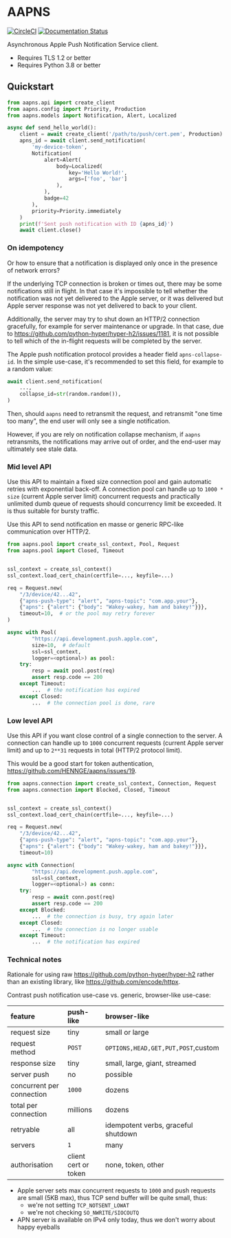 # AAPNS

[![CircleCI](https://circleci.com/gh/HENNGE/aapns.svg?style=svg)](https://circleci.com/gh/HENNGE/aapns)
[![Documentation Status](https://readthedocs.org/projects/aapns/badge/?version=latest)](http://aapns.readthedocs.io/en/latest/?badge=latest)

Asynchronous Apple Push Notification Service client.

* Requires TLS 1.2 or better
* Requires Python 3.8 or better

## Quickstart

```python
from aapns.api import create_client
from aapns.config import Priority, Production
from aapns.models import Notification, Alert, Localized

async def send_hello_world():
    client = await create_client('/path/to/push/cert.pem', Production)
    apns_id = await client.send_notification(
        'my-device-token',
        Notification(
            alert=Alert(
                body=Localized(
                    key='Hello World!',
                    args=['foo', 'bar']
                ),
            ),
            badge=42
        ),
        priority=Priority.immediately
    )
    print(f'Sent push notification with ID {apns_id}')
    await client.close()
```

### On idempotency

Or how to ensure that a notification is displayed only once in the presence of network errors?

If the underlying TCP connection is broken or times out, there may be some notifications still in flight. In that case it's impossible to tell whether the notification was not yet delivered to the Apple server, or it was delivered but Apple server response was not yet delivered to back to your client.

Additionally, the server may try to shut down an HTTP/2 connection gracefully, for example for server maintenance or upgrade. In that case, due to https://github.com/python-hyper/hyper-h2/issues/1181, it is not possible to tell which of the in-flight requests will be completed by the server.

The Apple push notification protocol provides a header field `apns-collapse-id`. In the simple use-case, it's recommended to set this field, for example to a random value:

```py
await client.send_notification(
    ...,
    collapse_id=str(random.random()),
)
```

Then, should `aapns` need to retransmit the request, and retransmit "one time too many", the end user will only see a single notification.

However, if you are rely on notification collapse mechanism, if `aapns` retransmits, the notifications may arrive out of order, and the end-user may ultimately see stale data.

### Mid level API

Use this API to maintain a fixed size connection pool and gain automatic retries with exponential back-off. A connection pool can handle up to `1000 * size` (current Apple server limit) concurrent requests and practically unlimited dumb queue of requests should concurrency limit be exceeded. It is thus suitable for bursty traffic.

Use this API to send notification en masse or generic RPC-like communication over HTTP/2.

```py
from aapns.pool import create_ssl_context, Pool, Request
from aapns.pool import Closed, Timeout


ssl_context = create_ssl_context()
ssl_context.load_cert_chain(certfile=..., keyfile=...)

req = Request.new(
    "/3/device/42...42",
    {"apns-push-type": "alert", "apns-topic": "com.app.your"},
    {"apns": {"alert": {"body": "Wakey-wakey, ham and bakey!"}}},
    timeout=10,  # or the pool may retry forever
)

async with Pool(
        "https://api.development.push.apple.com",
        size=10,  # default
        ssl=ssl_context,
        logger=<optional>) as pool:
    try:
        resp = await pool.post(req)
        assert resp.code == 200
    except Timeout:
        ...  # the notification has expired
    except Closed:
        ...  # the connection pool is done, rare
```

### Low level API

Use this API if you want close control of a single connection to the server. A connection can handle up to `1000` concurrent requests (current Apple server limit) and up to `2**31` requests in total (HTTP/2 protocol limit).

This would be a good start for token authentication, https://github.com/HENNGE/aapns/issues/19.

```py
from aapns.connection import create_ssl_context, Connection, Request
from aapns.connection import Blocked, Closed, Timeout


ssl_context = create_ssl_context()
ssl_context.load_cert_chain(certfile=..., keyfile=...)

req = Request.new(
    "/3/device/42...42",
    {"apns-push-type": "alert", "apns-topic": "com.app.your"},
    {"apns": {"alert": {"body": "Wakey-wakey, ham and bakey!"}}},
    timeout=10)

async with Connection(
        "https://api.development.push.apple.com",
        ssl=ssl_context,
        logger=<optional>) as conn:
    try:
        resp = await conn.post(req)
        assert resp.code == 200
    except Blocked:
        ...  # the connection is busy, try again later
    except Closed:
        ...  # the connection is no longer usable
    except Timeout:
        ...  # the notification has expired
```

### Technical notes

Rationale for using raw https://github.com/python-hyper/hyper-h2 rather than an existing library, like https://github.com/encode/httpx.

Contrast push notification use-case vs. generic, browser-like use-case:

| feature                   | push-like | browser-like                        |
|:--------------------------|:----------|:------------------------------------|
| request size              | tiny      | small or large                      |
| request method            | `POST`    | `OPTIONS,HEAD,GET,PUT,POST`,custom  |
| response size             | tiny      | small, large, giant, streamed       |
| server push               | no        | possible                            |
| concurrent per connection | `1000`    | dozens                              |
| total per connection      | millions  | dozens                              |
| retryable                 | all       | idempotent verbs, graceful shutdown |
| servers                   | `1`       | many                                |
| authorisation             | client cert or token | none, token, other       |

* Apple server sets max concurrent requests to `1000` and push requests are small (5KB max), thus TCP send buffer will be quite small, thus:
  * we're not setting `TCP_NOTSENT_LOWAT`
  * we're not checking `SO_NWRITE/SIOCOUTQ`
* APN server is available on IPv4 only today, thus we don't worry about happy eyeballs
